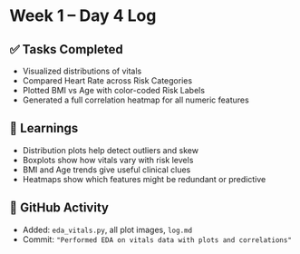 # Week 1 – Day 4 Log

## ✅ Tasks Completed
- Visualized distributions of vitals
- Compared Heart Rate across Risk Categories
- Plotted BMI vs Age with color-coded Risk Labels
- Generated a full correlation heatmap for all numeric features

## 🧠 Learnings
- Distribution plots help detect outliers and skew
- Boxplots show how vitals vary with risk levels
- BMI and Age trends give useful clinical clues
- Heatmaps show which features might be redundant or predictive

## 📅 GitHub Activity
- Added: `eda_vitals.py`, all plot images, `log.md`
- Commit: `"Performed EDA on vitals data with plots and correlations"`

